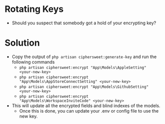 # Rotating Keys
- Should you suspect that somebody got a hold of your encrypting key? 

# Solution
- Copy the output of ```php artisan ciphersweet:generate-key``` and run the following commands
  - ```php artisan ciphersweet:encrypt "App\Models\AppleSetting" <your-new-key>```
  - ```php artisan ciphersweet:encrypt "App\Models\AppStoreConnectSetting" <your-new-key>```
  - ```php artisan ciphersweet:encrypt "App\Models\GithubSetting" <your-new-key>```
  - ```php artisan ciphersweet:encrypt "App\Models\WorkspaceInviteCode" <your-new-key>```
- This will update all the encrypted fields and blind indexes of the models. 
  - Once this is done, you can update your .env or config file to use the new key.
